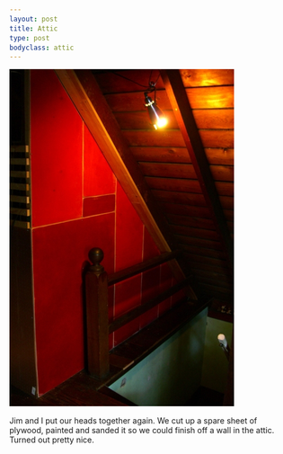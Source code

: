 ```yaml
---
layout: post
title: Attic
type: post
bodyclass: attic
---
```


![The Attic wall](/media/images/b-attic1.jpg)

Jim and I put our heads together again. We cut up a spare sheet of plywood, painted and sanded it so we could finish off a wall in the attic. Turned out pretty nice.
